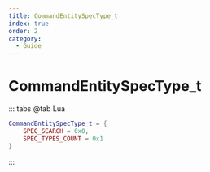 ```yaml
---
title: CommandEntitySpecType_t
index: true
order: 2
category:
  - Guide
---
```


# CommandEntitySpecType_t
::: tabs
@tab Lua
```lua
CommandEntitySpecType_t = {
    SPEC_SEARCH = 0x0,
    SPEC_TYPES_COUNT = 0x1
}
```
:::
